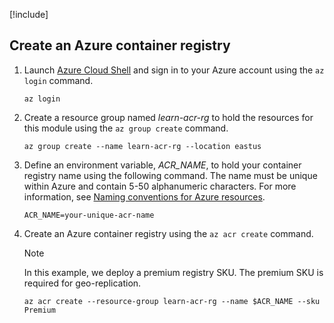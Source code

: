 [!include[](../../../includes/azure-exercise-subscription-prerequisite.md)]

## Create an Azure container registry

1. Launch [Azure Cloud Shell](https://shell.azure.com/bash) and sign in to your Azure account using the `az login` command.

    ```azurecli-interactive
    az login
    ```

2. Create a resource group named *learn-acr-rg* to hold the resources for this module using the `az group create` command.

    ```azurecli-interactive
    az group create --name learn-acr-rg --location eastus
    ```

3. Define an environment variable, *ACR_NAME*, to hold your container registry name using the following command. The name must be unique within Azure and contain 5-50 alphanumeric characters. For more information, see [Naming conventions for Azure resources](/azure/architecture/best-practices/naming-conventions?azure-portal=true).

    ```azurecli-interactive
    ACR_NAME=your-unique-acr-name
    ```

4. Create an Azure container registry using the `az acr create` command.

    > [!NOTE]
    > In this example, we deploy a premium registry SKU. The premium SKU is required for geo-replication.

    ```azurecli-interactive
    az acr create --resource-group learn-acr-rg --name $ACR_NAME --sku Premium
    ```
